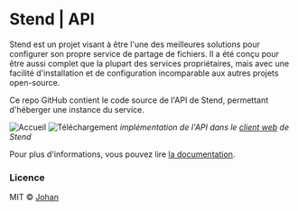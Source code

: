# Stend | API

Stend est un projet visant à être l'une des meilleures solutions pour configurer son propre service de partage de fichiers. Il a été conçu pour être aussi complet que la plupart des services propriétaires, mais avec une facilité d'installation et de configuration incomparable aux autres projets open-source.

Ce repo GitHub contient le code source de l'API de Stend, permettant d'héberger une instance du service.

![Accueil](https://stend-docs.johanstick.me/_next/image?url=%2F_next%2Fstatic%2Fmedia%2Fdemo_homepage.90c32aac.png&w=1920&q=75)
![Téléchargement](https://stend-docs.johanstick.me/_next/image?url=%2F_next%2Fstatic%2Fmedia%2Fdemo_downloadPage.5b317e36.png&w=1920&q=75)
*implémentation de l'API dans le [client web](https://github.com/johan-perso/stend-web) de Stend*

Pour plus d'informations, vous pouvez lire [la documentation](https://stend-docs.johanstick.me/).

### Licence

MIT © [Johan](https://johanstick.me)
